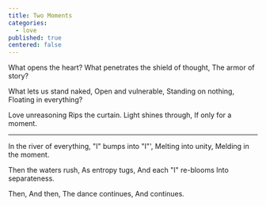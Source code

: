 ```yaml
---
title: Two Moments
categories:
  - love
published: true
centered: false
---
```


What opens the heart?
What penetrates the shield of thought,
The armor of story?

What lets us stand naked,
Open and vulnerable,
Standing on nothing,
Floating in everything?

Love unreasoning 
Rips the curtain.
Light shines through, 
If only for a moment.

---

In the river of everything,
"I" bumps into "I"',
Melting into unity,
Melding in the moment.

Then the waters rush,
As entropy tugs,
And each "I" re-blooms
Into separateness.

Then, 
And then,
The dance continues,
And continues.
